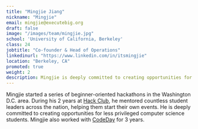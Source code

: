 ```yaml
---
title: "Mingjie Jiang"
nickname: "Mingjie"
email: mingjie@executebig.org
draft: false
image: "/images/team/mingjie.jpg"
school: 'University of California, Berkeley'
class: 24
jobtitle: "Co-founder & Head of Operations"
linkedinurl: "https://www.linkedin.com/in/itsmingjie"
location: "Berkeley, CA"
promoted: true
weight: 2
description: Mingjie is deeply committed to creating opportunities for less privileged computer science students.
---
```


Mingjie started a series of beginner-oriented hackathons in the Washington D.C. area. During his 2 years at [Hack Club](https://hackclub.com/), he mentored countless student leaders across the nation, helping them start their own events. He is deeply committed to creating opportunities for less privileged computer science students. Mingjie also worked with [CodeDay](https://www.codeday.org/) for 3 years.
